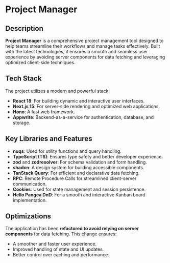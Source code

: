 # Project Manager

## Description

**Project Manager** is a comprehensive project management tool designed to help teams streamline their workflows and manage tasks effectively. Built with the latest technologies, it ensures a smooth and seamless user experience by avoiding server components for data fetching and leveraging optimized client-side techniques.

## Tech Stack

The project utilizes a modern and powerful stack:

- **React 18**: For building dynamic and interactive user interfaces.
- **Next.js 15**: For server-side rendering and optimized web applications.
- **Hono**: A fast web framework.
- **Appwrite**: Backend-as-a-service for authentication, database, and storage.

## Key Libraries and Features

- **nuqs**: Used for utility functions and query handling.
- **TypeScript (TS)**: Ensures type safety and better developer experience.
- **zod** and **zodresolver**: For schema validation and form handling.
- **shadcn**: A design system for building accessible components.
- **TanStack Query**: For efficient and declarative data fetching.
- **RPC**: Remote Procedure Calls for streamlined client-server communication.
- **Cookies**: Used for state management and session persistence.
- **Hello Pangea DnD**: For a smooth and interactive Kanban board implementation.

## Optimizations

The application has been **refactored to avoid relying on server components** for data fetching. This change ensures:

- A smoother and faster user experience.
- Improved handling of state and UI updates.
- Better control over caching and performance.

